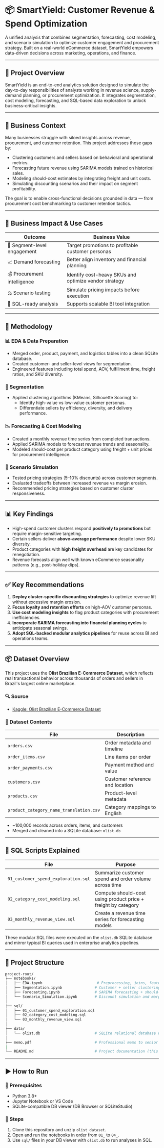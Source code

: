 # 📦 SmartYield: Customer Revenue & Spend Optimization

A unified analysis that combines segmentation, forecasting, cost modeling, and scenario simulation to optimize customer engagement and procurement strategy. Built on a real-world eCommerce dataset, SmartYield empowers data-driven decisions across marketing, operations, and finance.

---

## 🚀 Project Overview

SmartYield is an end-to-end analytics solution designed to simulate the day-to-day responsibilities of analysts working in revenue science, supply-demand planning, or procurement optimization. It integrates segmentation, cost modeling, forecasting, and SQL-based data exploration to unlock business-critical insights.

---

## 🧠 Business Context

Many businesses struggle with siloed insights across revenue, procurement, and customer retention. This project addresses those gaps by:

- Clustering customers and sellers based on behavioral and operational metrics.
- Forecasting future revenue using SARIMA models trained on historical sales.
- Modeling should-cost estimates by integrating freight and unit costs.
- Simulating discounting scenarios and their impact on segment profitability.

The goal is to enable cross-functional decisions grounded in data — from procurement cost benchmarking to customer retention tactics.

---

## 💼 Business Impact & Use Cases

| Outcome | Business Value |
|--------|----------------|
| 🎯 Segment-level engagement | Target promotions to profitable customer personas |
| 📈 Demand forecasting | Better align inventory and financial planning |
| 💰 Procurement intelligence | Identify cost-heavy SKUs and optimize vendor strategy |
| ⚖️ Scenario testing | Simulate pricing impacts before execution |
| 🧾 SQL-ready analysis | Supports scalable BI tool integration |

---

## 🧱 Methodology

### 📊 EDA & Data Preparation
- Merged order, product, payment, and logistics tables into a clean SQLite database.
- Created customer- and seller-level views for segmentation.
- Engineered features including total spend, AOV, fulfillment time, freight ratios, and SKU diversity.

### 👥 Segmentation
- Applied clustering algorithms (KMeans, Silhouette Scoring) to:
  - Identify high-value vs low-value customer personas.
  - Differentiate sellers by efficiency, diversity, and delivery performance.

### 📉 Forecasting & Cost Modeling
- Created a monthly revenue time series from completed transactions.
- Applied SARIMA models to forecast revenue trends and seasonality.
- Modeled should-cost per product category using freight + unit prices for procurement intelligence.

### 🔁 Scenario Simulation
- Tested pricing strategies (5–10% discounts) across customer segments.
- Evaluated tradeoffs between increased revenue vs margin erosion.
- Recommended pricing strategies based on customer cluster responsiveness.

---

## 📊 Key Findings

- High-spend customer clusters respond **positively to promotions** but require margin-sensitive targeting.
- Certain sellers deliver **above-average performance** despite lower SKU diversity.
- Product categories with **high freight overhead** are key candidates for renegotiation.
- Revenue forecasts align well with known eCommerce seasonality patterns (e.g., post-holiday dips).

---

## ✅ Key Recommendations

1. **Deploy cluster-specific discounting strategies** to optimize revenue lift without excessive margin erosion.
2. **Focus loyalty and retention efforts** on high-AOV customer personas.
3. **Use cost modeling insights** to flag product categories with procurement inefficiencies.
4. **Incorporate SARIMA forecasting into financial planning cycles** to anticipate seasonal swings.
5. **Adopt SQL-backed modular analytics pipelines** for reuse across BI and operations teams.

---

## 📦 Dataset Overview

This project uses the **Olist Brazilian E-Commerce Dataset**, which reflects real transactional behavior across thousands of orders and sellers in Brazil's largest online marketplace.

### 🔍 Source
- [Kaggle: Olist Brazilian E-Commerce Dataset](https://www.kaggle.com/datasets/olistbr/brazilian-ecommerce)

### 📐 Dataset Contents

| File | Description |
|------|-------------|
| `orders.csv` | Order metadata and timeline |
| `order_items.csv` | Line items per order |
| `order_payments.csv` | Payment method and value |
| `customers.csv` | Customer reference and location |
| `products.csv` | Product-level metadata |
| `product_category_name_translation.csv` | Category mappings to English |

- ~100,000 records across orders, items, and customers
- Merged and cleaned into a SQLite database: `olist.db`

---

## 🧠 SQL Scripts Explained

| File | Purpose |
|------|---------|
| `01_customer_spend_exploration.sql` | Summarize customer spend and order volume across time |
| `02_category_cost_modeling.sql` | Compute should-cost using product price + freight by category |
| `03_monthly_revenue_view.sql` | Create a revenue time series for forecasting models |

These modular SQL files were executed on the `olist.db` SQLite database and mirror typical BI queries used in enterprise analytics pipelines.

---

## 📁 Project Structure

```bash
project-root/
├── notebooks/
│   ├── EDA.ipynb                         # Preprocessing, joins, feature engineering
│   ├── Segmentation.ipynb               # Customer + seller clustering
│   ├── Forecasting.ipynb                # SARIMA forecasting + should-cost modeling
│   └── Scenario_Simulation.ipynb        # Discount simulation and margin analysis
│
├── sql/
│   ├── 01_customer_spend_exploration.sql
│   ├── 02_category_cost_modeling.sql
│   └── 03_monthly_revenue_view.sql
│
├── data/
│   └── olist.db                         # SQLite relational database used in analysis
│
├── memo.pdf                             # Professional memo to senior executives
|
└── README.md                            # Project documentation (this file)
```

---

## ▶️ How to Run

### 🔧 Prerequisites
- Python 3.8+
- Jupyter Notebook or VS Code
- SQLite-compatible DB viewer (DB Browser or SQLiteStudio)

### 🧩 Steps
1. Clone this repository and unzip `olist_dataset`.
2. Open and run the notebooks in order from `01_` to `04_`.
3. Use `sql/` files in your DB viewer with `olist.db` to run analyses in SQL.
   
